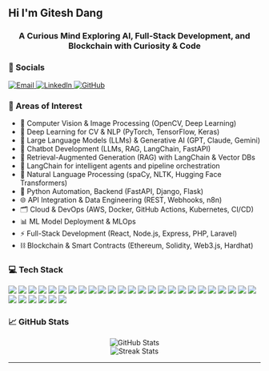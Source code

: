 ## Hi I'm Gitesh Dang

<h3 align="center">A Curious Mind Exploring AI, Full-Stack Development, and Blockchain with Curiosity & Code

### 🔗 Socials

<p align="left">
<a href="mailto:yourmail@gmail.com" target="_blank">
<img src="https://img.shields.io/badge/Email-D14836?style=for-the-badge&logo=gmail&logoColor=white" alt="Email"/>
</a>
<a href="https://www.linkedin.com/in/giteshdang/" target="_blank">
<img src="https://img.shields.io/badge/LinkedIn-0077B5?style=for-the-badge&logo=linkedin&logoColor=white" alt="LinkedIn"/>
</a>
<a href="https://github.com/giteshdang" target="_blank">
<img src="https://img.shields.io/badge/GitHub-181717?style=for-the-badge&logo=github&logoColor=white" alt="GitHub"/>
</a>
</p>

### 🧠 Areas of Interest

- 🤖 Computer Vision & Image Processing (OpenCV, Deep Learning)  
- 🧠 Deep Learning for CV & NLP (PyTorch, TensorFlow, Keras)  
- 🧩 Large Language Models (LLMs) & Generative AI (GPT, Claude, Gemini)  
- 💬 Chatbot Development (LLMs, RAG, LangChain, FastAPI)  
- 🔗 Retrieval-Augmented Generation (RAG) with LangChain & Vector DBs  
- 🦜 LangChain for intelligent agents and pipeline orchestration  
- 🧬 Natural Language Processing (spaCy, NLTK, Hugging Face Transformers)  
- 🐍 Python Automation, Backend (FastAPI, Django, Flask)  
- 🌐 API Integration & Data Engineering (REST, Webhooks, n8n)  
- 🗂️ Cloud & DevOps (AWS, Docker, GitHub Actions, Kubernetes, CI/CD)  
- 📊 ML Model Deployment & MLOps  
- ⚡ Full-Stack Development (React, Node.js, Express, PHP, Laravel)  
- ⛓️ Blockchain & Smart Contracts (Ethereum, Solidity, Web3.js, Hardhat)  

### 💻 Tech Stack

<p align="left">

<!-- Programming -->
<img src="https://img.shields.io/badge/Python-3776AB?style=for-the-badge&logo=python&logoColor=white"/>
<img src="https://img.shields.io/badge/JavaScript-F7DF1E?style=for-the-badge&logo=javascript&logoColor=black"/>
<img src="https://img.shields.io/badge/Node.js-339933?style=for-the-badge&logo=node.js&logoColor=white"/>
<img src="https://img.shields.io/badge/Express.js-000000?style=for-the-badge&logo=express&logoColor=white"/>
<img src="https://img.shields.io/badge/PHP-777BB4?style=for-the-badge&logo=php&logoColor=white"/>
<img src="https://img.shields.io/badge/Laravel-FF2D20?style=for-the-badge&logo=laravel&logoColor=white"/>

<!-- Frontend -->
<img src="https://img.shields.io/badge/React-61DAFB?style=for-the-badge&logo=react&logoColor=black"/>
<img src="https://img.shields.io/badge/HTML5-E34F26?style=for-the-badge&logo=html5&logoColor=white"/>
<img src="https://img.shields.io/badge/CSS3-1572B6?style=for-the-badge&logo=css3&logoColor=white"/>
<img src="https://img.shields.io/badge/Bootstrap-7952B3?style=for-the-badge&logo=bootstrap&logoColor=white"/>
<img src="https://img.shields.io/badge/TailwindCSS-06B6D4?style=for-the-badge&logo=tailwindcss&logoColor=white"/>
<img src="https://img.shields.io/badge/Streamlit-FF4B4B?style=for-the-badge&logo=streamlit&logoColor=white"/>

<!-- AI/ML -->
<img src="https://img.shields.io/badge/TensorFlow-FF6F00?style=for-the-badge&logo=tensorflow&logoColor=white"/>
<img src="https://img.shields.io/badge/PyTorch-EE4C2C?style=for-the-badge&logo=pytorch&logoColor=white"/>
<img src="https://img.shields.io/badge/Keras-D00000?style=for-the-badge&logo=keras&logoColor=white"/>
<img src="https://img.shields.io/badge/OpenCV-5C3EE8?style=for-the-badge&logo=opencv&logoColor=white"/>
<img src="https://img.shields.io/badge/scikit--learn-F7931E?style=for-the-badge&logo=scikit-learn&logoColor=white"/>

<!-- NLP & LLM -->
<img src="https://img.shields.io/badge/HuggingFace-FCC624?style=for-the-badge&logo=huggingface&logoColor=black"/>
<img src="https://img.shields.io/badge/spaCy-09A3D5?style=for-the-badge&logo=spacy&logoColor=white"/>
<img src="https://img.shields.io/badge/NLTK-99CC66?style=for-the-badge&logo=nltk&logoColor=black"/>
<img src="https://img.shields.io/badge/LangChain-black?style=for-the-badge&logo=langchain&logoColor=white"/>
<img src="https://img.shields.io/badge/OpenAI-412991?style=for-the-badge&logo=openai&logoColor=white"/>

<!-- Blockchain -->
<img src="https://img.shields.io/badge/Ethereum-3C3C3D?style=for-the-badge&logo=ethereum&logoColor=white"/>
<img src="https://img.shields.io/badge/Solidity-363636?style=for-the-badge&logo=solidity&logoColor=white"/>
<img src="https://img.shields.io/badge/Web3.js-F16822?style=for-the-badge&logo=web3.js&logoColor=white"/>
<img src="https://img.shields.io/badge/Hardhat-FCC624?style=for-the-badge&logo=hardhat&logoColor=black"/>

<!-- DevOps & Cloud -->
<img src="https://img.shields.io/badge/AWS-FF9900?style=for-the-badge&logo=amazonaws&logoColor=white"/>
<img src="https://img.shields.io/badge/Docker-2496ED?style=for-the-badge&logo=docker&logoColor=white"/>
<img src="https://img.shields.io/badge/Kubernetes-326CE5?style=for-the-badge&logo=kubernetes&logoColor=white"/>
<img src="https://img.shields.io/badge/GitHub_Actions-2088FF?style=for-the-badge&logo=github-actions&logoColor=white"/>
<img src="https://img.shields.io/badge/n8n-orange?style=for-the-badge&logo=n8n&logoColor=white"/>
</p>

### 📈 GitHub Stats

<p align="center">
<img src="https://github-readme-stats.vercel.app/api?username=giteshdang&show_icons=true&theme=radical" alt="GitHub Stats"/>
<br>
<img src="https://github-readme-streak-stats.herokuapp.com?user=giteshdang&theme=radical" alt="Streak Stats" />
</p>

---
